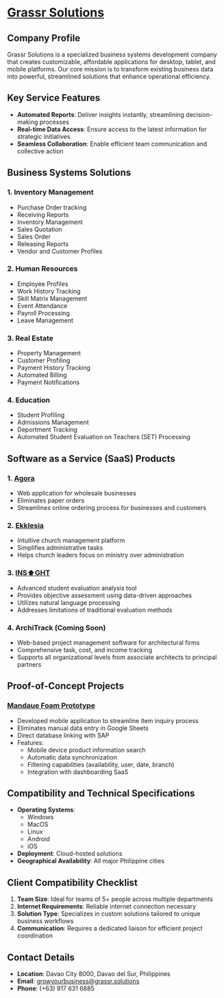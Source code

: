 # [Grassr Solutions](https://www.graassr.solutions)

## Company Profile
Grassr Solutions is a specialized business systems development company that creates customizable, affordable applications for desktop, tablet, and mobile platforms. Our core mission is to transform existing business data into powerful, streamlined solutions that enhance operational efficiency.

## Key Service Features
- **Automated Reports**: Deliver insights instantly, streamlining decision-making processes
- **Real-time Data Access**: Ensure access to the latest information for strategic initiatives
- **Seamless Collaboration**: Enable efficient team communication and collective action

## Business Systems Solutions

### 1. Inventory Management
- Purchase Order tracking
- Receiving Reports
- Inventory Management
- Sales Quotation
- Sales Order
- Releasing Reports
- Vendor and Customer Profiles

### 2. Human Resources
- Employee Profiles
- Work History Tracking
- Skill Matrix Management
- Event Attendance
- Payroll Processing
- Leave Management

### 3. Real Estate
- Property Management
- Customer Profiling
- Payment History Tracking
- Automated Billing
- Payment Notifications

### 4. Education
- Student Profiling
- Admissions Management
- Deportment Tracking
- Automated Student Evaluation on Teachers (SET) Processing

## Software as a Service (SaaS) Products

### 1. [Agora](https://grassr-solutions.github.io/agora/about)
- Web application for wholesale businesses
- Eliminates paper orders
- Streamlines online ordering process for businesses and customers

### 2. [Ekklesia](https://grassr-solutions.github.io/ekklesia/about)
- Intuitive church management platform
- Simplifies administrative tasks
- Helps church leaders focus on ministry over administration

### 3. [INS⬆GHT](https://grassr-solutions.github.io/insight4edu/about)
- Advanced student evaluation analysis tool
- Provides objective assessment using data-driven approaches
- Utilizes natural language processing
- Addresses limitations of traditional evaluation methods

### 4. ArchiTrack (Coming Soon)
- Web-based project management software for architectural firms
- Comprehensive task, cost, and income tracking
- Supports all organizational levels from associate architects to principal partners

## Proof-of-Concept Projects

### [Mandaue Foam Prototype](https://grassr-solutions.github.io/mandaue-foam)
- Developed mobile application to streamline item inquiry process
- Eliminates manual data entry in Google Sheets
- Direct database linking with SAP
- Features:
  - Mobile device product information search
  - Automatic data synchronization
  - Filtering capabilities (availability, user, date, branch)
  - Integration with dashboarding SaaS

## Compatibility and Technical Specifications
- **Operating Systems**: 
  - Windows
  - MacOS
  - Linux
  - Android
  - iOS
- **Deployment**: Cloud-hosted solutions
- **Geographical Availability**: All major Philippine cities

## Client Compatibility Checklist
1. **Team Size**: Ideal for teams of 5+ people across multiple departments
2. **Internet Requirements**: Reliable internet connection necessary
3. **Solution Type**: Specializes in custom solutions tailored to unique business workflows
4. **Communication**: Requires a dedicated liaison for efficient project coordination


## Contact Details
- **Location**: Davao City 8000, Davao del Sur, Philippines
- **Email**: growyourbusiness@grassr.solutions
- **Phone**: (+63) 917 631 6885
